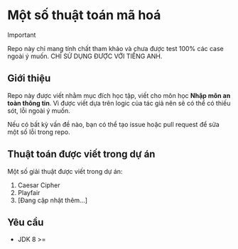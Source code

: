 # Một số thuật toán mã hoá

> [!IMPORTANT]
> Repo này chỉ mang tính chất tham khảo và chưa được test 100% các case ngoài ý muốn. CHỈ SỬ DỤNG ĐƯỢC VỚI TIẾNG ANH.

## Giới thiệu

Repo này được viết nhằm mục đích học tập, viết cho môn học **Nhập môn an toàn thông tin**. Vì được viết dựa trên logic của tác giả nên sẽ có thể có thiếu sót, lỗi ngoài ý muốn. 

Nếu có bất kỳ vấn đề nào, bạn có thể tạo issue hoặc pull request để sửa một số lỗi trong repo. 

## Thuật toán được viết trong dự án

Một số giải thuật được viết trong dự án:
 1. Caesar Cipher
 2. Playfair
 3. [Đang cập nhật thêm...]

## Yêu cầu
- JDK 8 >= 